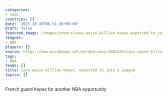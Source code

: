 ```yaml
---
categories:
- news
countries: []
date: '2025-10-16T08:51:36+00:00'
draft: false
featured_image: /images/covers/cavs-waive-killian-hayes-expected-to-join-g-league-cover.jpg
leagues:
- NBA
players: []
source: https://www.eurohoops.net/en/nba-news/1881355/cavs-waive-killian-hayes-expected-to-join-g-league/
tags:
- NBA
teams: []
title: Cavs waive Killian Hayes, expected to join G League
topics: []
---
```


French guard hopes for another NBA opportunity